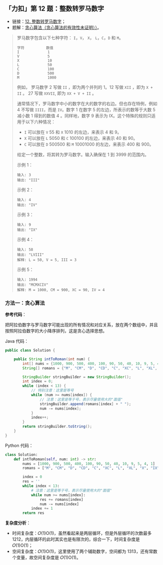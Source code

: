 ## 「力扣」第 12 题：整数转罗马数字

- 链接：[12. 整数转罗马数字](https://leetcode-cn.com/problems/integer-to-roman/)；
- 题解：[贪心算法（贪心算法的有效性未证明））](https://leetcode-cn.com/problems/integer-to-roman/solution/tan-xin-suan-fa-by-liweiwei1419/)。

> 罗马数字包含以下七种字符： `I`，`V`， `X`， `L`，`C`，`D` 和 `M`。
>
> ```
> 字符          数值
> I             1
> V             5
> X             10
> L             50
> C             100
> D             500
> M             1000
> ```
>
> 例如， 罗马数字 2 写做 `II` ，即为两个并列的 1。12 写做 `XII` ，即为 `X + II` 。 27 写做 `XXVII`, 即为 `XX + V + II` 。
>
> 通常情况下，罗马数字中小的数字在大的数字的右边。但也存在特例，例如 4 不写做 `IIII`，而是 `IV`。数字 1 在数字 5 的左边，所表示的数等于大数 5 减小数 1 得到的数值 4 。同样地，数字 9 表示为 IX。这个特殊的规则只适用于以下六种情况：
>
> - `I` 可以放在 `V` 55 和 `X` 1010 的左边，来表示 4 和 9。
> - `X` 可以放在 `L` 5050 和 `C` 100100 的左边，来表示 40 和 90。
> - `C` 可以放在 `D` 500500 和 `M` 10001000 的左边，来表示 400 和 900。
>
> 给定一个整数，将其转为罗马数字。输入确保在 1 到 3999 的范围内。
>
> 示例 1：
>
> ```
> 输入: 3
> 输出: "III"
> ```
>
> 示例 2：
>
> ```
> 输入: 4
> 输出: "IV"
> ```
>
> 示例 3：
>
> ```
> 输入: 9
> 输出: "IX"
> ```
>
> 示例 4：
>
> ```
> 输入: 58
> 输出: "LVIII"
> 解释: L = 50, V = 5, III = 3
> ```
>
> 示例 5：
>
> ```
> 输入: 1994
> 输出: "MCMXCIV"
> 解释: M = 1000, CM = 900, XC = 90, IV = 4
> ```

### 方法一：贪心算法

**参考代码**：

把阿拉伯数字与罗马数字可能出现的所有情况和对应关系，放在两个数组中，并且按照阿拉伯数字的大小降序排列，这是贪心选择思想。

Java 代码：

```Java
public class Solution {

    public String intToRoman(int num) {
        int[] nums = {1000, 900, 500, 400, 100, 90, 50, 40, 10, 9, 5, 4, 1};
        String[] romans = {"M", "CM", "D", "CD", "C", "XC", "L", "XL", "X", "IX", "V", "IV", "I"};

        StringBuilder stringBuilder = new StringBuilder();
        int index = 0;
        while (index < 13) {
            // 特别注意：这里是等号
            while (num >= nums[index]) {
                // 注意：这里是等于号，表示尽量使用大的"面值"
                stringBuilder.append(romans[index] + " ");
                num -= nums[index];
            }
            index++;
        }
        return stringBuilder.toString();
    }
}
```

Python 代码：

```Python
class Solution:
    def intToRoman(self, num: int) -> str:
        nums = [1000, 900, 500, 400, 100, 90, 50, 40, 10, 9, 5, 4, 1]
        romans = ["M", "CM", "D", "CD", "C", "XC", "L", "XL", "X", "IX", "V", "IV", "I"]

        index = 0
        res = ''
        while index < 13:
            # 注意：这里是等于号，表示尽量使用大的"面值"
            while num >= nums[index]:
                res += romans[index]
                num -= nums[index]
            index += 1
        return res
```

**复杂度分析**：

- 时间复杂度：𝑂(1)O(1)，虽然看起来是两层循环，但是外层循环的次数最多 1212，内层循环的此时其实也是有限次的，综合一下，时间复杂度是 𝑂(1)O(1)；
- 空间复杂度：𝑂(1)O(1)，这里使用了两个辅助数字，空间都为 1313，还有常数个变量，故空间复杂度是 𝑂(1)O(1)。